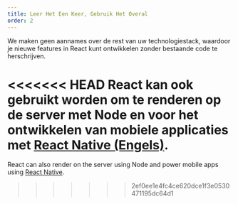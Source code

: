 ```yaml
---
title: Leer Het Een Keer, Gebruik Het Overal
order: 2
---
```


We maken geen aannames over de rest van uw technologiestack, waardoor je nieuwe features in React kunt ontwikkelen zonder bestaande code te herschrijven.

<<<<<<< HEAD
React kan ook gebruikt worden om te renderen op de server met Node en voor het ontwikkelen van mobiele applicaties met [React Native (Engels)](https://facebook.github.io/react-native/).
=======
React can also render on the server using Node and power mobile apps using [React Native](https://reactnative.dev/).
>>>>>>> 2ef0ee1e4fc4ce620dce1f3e0530471195dc64d1
